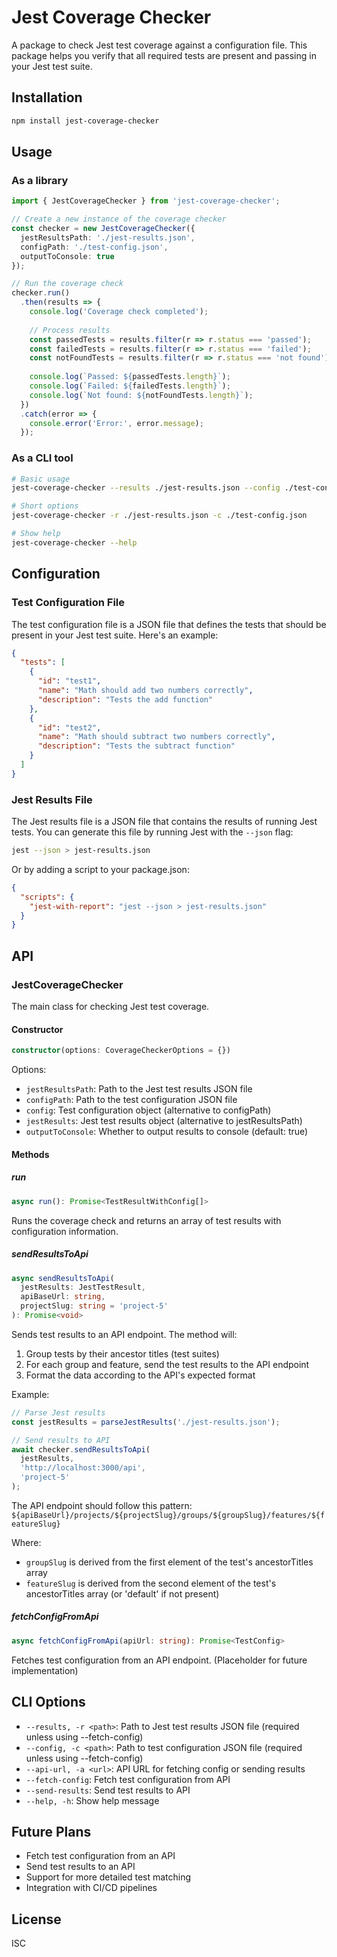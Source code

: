 # Jest Coverage Checker

A package to check Jest test coverage against a configuration file. This package helps you verify that all required tests are present and passing in your Jest test suite.

## Installation

```bash
npm install jest-coverage-checker
```

## Usage

### As a library

```typescript
import { JestCoverageChecker } from 'jest-coverage-checker';

// Create a new instance of the coverage checker
const checker = new JestCoverageChecker({
  jestResultsPath: './jest-results.json',
  configPath: './test-config.json',
  outputToConsole: true
});

// Run the coverage check
checker.run()
  .then(results => {
    console.log('Coverage check completed');
    
    // Process results
    const passedTests = results.filter(r => r.status === 'passed');
    const failedTests = results.filter(r => r.status === 'failed');
    const notFoundTests = results.filter(r => r.status === 'not found');
    
    console.log(`Passed: ${passedTests.length}`);
    console.log(`Failed: ${failedTests.length}`);
    console.log(`Not found: ${notFoundTests.length}`);
  })
  .catch(error => {
    console.error('Error:', error.message);
  });
```

### As a CLI tool

```bash
# Basic usage
jest-coverage-checker --results ./jest-results.json --config ./test-config.json

# Short options
jest-coverage-checker -r ./jest-results.json -c ./test-config.json

# Show help
jest-coverage-checker --help
```

## Configuration

### Test Configuration File

The test configuration file is a JSON file that defines the tests that should be present in your Jest test suite. Here's an example:

```json
{
  "tests": [
    {
      "id": "test1",
      "name": "Math should add two numbers correctly",
      "description": "Tests the add function"
    },
    {
      "id": "test2",
      "name": "Math should subtract two numbers correctly",
      "description": "Tests the subtract function"
    }
  ]
}
```

### Jest Results File

The Jest results file is a JSON file that contains the results of running Jest tests. You can generate this file by running Jest with the `--json` flag:

```bash
jest --json > jest-results.json
```

Or by adding a script to your package.json:

```json
{
  "scripts": {
    "jest-with-report": "jest --json > jest-results.json"
  }
}
```

## API

### JestCoverageChecker

The main class for checking Jest test coverage.

#### Constructor

```typescript
constructor(options: CoverageCheckerOptions = {})
```

Options:
- `jestResultsPath`: Path to the Jest test results JSON file
- `configPath`: Path to the test configuration JSON file
- `config`: Test configuration object (alternative to configPath)
- `jestResults`: Jest test results object (alternative to jestResultsPath)
- `outputToConsole`: Whether to output results to console (default: true)

#### Methods

##### run

```typescript
async run(): Promise<TestResultWithConfig[]>
```

Runs the coverage check and returns an array of test results with configuration information.

##### sendResultsToApi

```typescript
async sendResultsToApi(
  jestResults: JestTestResult,
  apiBaseUrl: string,
  projectSlug: string = 'project-5'
): Promise<void>
```

Sends test results to an API endpoint. The method will:
1. Group tests by their ancestor titles (test suites)
2. For each group and feature, send the test results to the API endpoint
3. Format the data according to the API's expected format

Example:
```typescript
// Parse Jest results
const jestResults = parseJestResults('./jest-results.json');

// Send results to API
await checker.sendResultsToApi(
  jestResults,
  'http://localhost:3000/api',
  'project-5'
);
```

The API endpoint should follow this pattern:
`${apiBaseUrl}/projects/${projectSlug}/groups/${groupSlug}/features/${featureSlug}`

Where:
- `groupSlug` is derived from the first element of the test's ancestorTitles array
- `featureSlug` is derived from the second element of the test's ancestorTitles array (or 'default' if not present)

##### fetchConfigFromApi

```typescript
async fetchConfigFromApi(apiUrl: string): Promise<TestConfig>
```

Fetches test configuration from an API endpoint. (Placeholder for future implementation)

## CLI Options

- `--results, -r <path>`: Path to Jest test results JSON file (required unless using --fetch-config)
- `--config, -c <path>`: Path to test configuration JSON file (required unless using --fetch-config)
- `--api-url, -a <url>`: API URL for fetching config or sending results
- `--fetch-config`: Fetch test configuration from API
- `--send-results`: Send test results to API
- `--help, -h`: Show help message

## Future Plans

- Fetch test configuration from an API
- Send test results to an API
- Support for more detailed test matching
- Integration with CI/CD pipelines

## License

ISC

